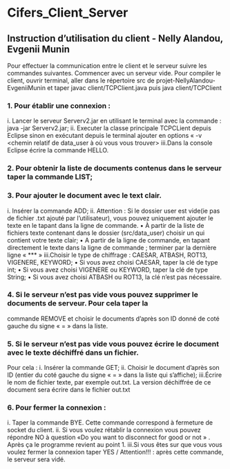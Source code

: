 # Cifers_Client_Server

## Instruction d’utilisation du client - Nelly Alandou, Evgenii Munin
Pour effectuer la communication entre le client et le serveur suivre les commandes suivantes.
Commencer avec un serveur vide.
Pour compiler le client, ouvrir terminal, aller dans le répertoire src de projet-NellyAlandou-
EvgeniiMunin et taper javac client/TCPClient.java puis java client/TCPClient

### 1. Pour établir une connexion :
i. Lancer le serveur Serverv2.jar en utilisant le terminal avec la commande : java -jar Serverv2.jar;
ii. Executer la classe principale TCPCLient depuis Eclipse sinon en exécutant depuis le terminal
ajouter en options « -v <chemin relatif de data_user à où vous vous trouver>
iii.Dans la console Eclipse écrire la commande HELLO.

### 2. Pour obtenir la liste de documents contenus dans le serveur taper la commande LIST;

### 3. Pour ajouter le document avec le text clair.
i. Insérer la commande ADD;
ii. Attention : Si le dossier user est vide(ie pas de fichier .txt ajouté par l’utilisateur),
vous pouvez uniquement ajouter le texte en le tapant dans la ligne de commande.
• À partir de la liste de fichiers texte contenant dans le dossier (src/data_user) choisir un qui
contient votre texte clair;
• A partir de la ligne de commande, en tapant directement le texte dans la ligne de commande ;
terminer par la dernière ligne «  ***  »
iii.Choisir le type de chiffrage : CAESAR, ATBASH, ROT13, VIGENERE, KEYWORD;
• Si vous avez choisi CAESAR, taper la clé de type int;
• Si vous avez choisi VIGENERE ou KEYWORD, taper la clé de type String;
• Si vous avez choisi ATBASH ou ROT13, la clé n’est pas nécessaire.

### 4. Si le serveur n’est pas vide vous pouvez supprimer le documents de serveur. Pour cela taper la
commande REMOVE et choisir le documents d’après son ID donné de coté gauche du signe « = » dans
la liste.

### 5. Si le serveur n’est pas vide vous pouvez écrire le document avec le texte déchiffré dans un fichier.
Pour cela :
i. Insérer la commande GET;
ii. Choisir le document d’après son ID (entier du coté gauche du signe « = » dans la liste qui
s’affiche);
iii.Écrire le nom de fichier texte, par exemple out.txt. La version déchiffrée de ce document sera
écrire dans le fichier out.txt

### 6. Pour fermer la connexion :
i. Taper la commande BYE. Cette commande correspond à fermeture de socket du client.
ii. Si vous voulez rétablir la connexion vous pouvez répondre NO à question «Do you want to
disconnect for good or not » . Après ça le programme revient au point 1.
iii.Si vous êtes sur que vous vous voulez fermer la connexion taper YES / Attention!!! : après cette
commande, le serveur sera vidé.
